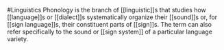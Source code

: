#Linguistics 
Phonology is the branch of [[linguistic]]s that studies how [[language]]s or [[dialect]]s systematically organize their [[sound]]s or, for [[sign language]]s, their constituent parts of [[sign]]s. The term can also refer specifically to the sound or [[sign system]] of a particular language variety.